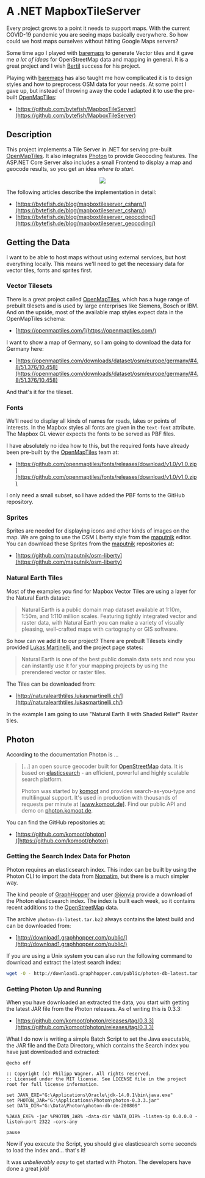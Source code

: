 # A .NET MapboxTileServer #

Every project grows to a point it needs to support maps. With the current COVID-19 pandemic you 
are seeing maps basically everywhere. So how could we host maps ourselves without hitting Google 
Maps servers?

Some time ago I played with [baremaps] to generate Vector tiles and it gave me *a lot of ideas* for 
OpenStreetMap data and mapping in general. It is a great project and I wish [Bertil] success for his 
project.

Playing with [baremaps] has also taught me how complicated it is to design styles and how to preprocess 
OSM data for your needs. At some point I gave up, but instead of throwing away the code I adapted 
it to use the pre-built [OpenMapTiles]:

* [https://github.com/bytefish/MapboxTileServer](https://github.com/bytefish/MapboxTileServer)

[Bertil]: https://www.bertil.ch/
[baremaps]: https://github.com/baremaps/baremaps

## Description ##

This project implements a Tile Server in .NET for serving pre-built [OpenMapTiles]. It also integrates [Photon] to provide 
Geocoding features. The ASP.NET Core Server also includes a small Frontend to display a map and geocode results, so you get 
an idea *where to start*.

<div style="display:flex; align-items:center; justify-content:center;">
    <a href="https://bytefish.de/static/images/blog/mapboxtileserver_geocoding/MapboxTileServerGeocodingExample.png">
        <img src="https://bytefish.de/static/images/blog/mapboxtileserver_geocoding/MapboxTileServerGeocodingExample.png">
    </a>
</div>

The following articles describe the implementation in detail:

* [https://bytefish.de/blog/mapboxtileserver_csharp/](https://bytefish.de/blog/mapboxtileserver_csharp/)
* [https://bytefish.de/blog/mapboxtileserver_geocoding/](https://bytefish.de/blog/mapboxtileserver_geocoding/)

[Photon]: https://photon.komoot.de/

## Getting the Data ##

I want to be able to host maps without using external services, but host everything locally. This means 
we'll need to get the necessary data for vector tiles, fonts and sprites first.

### Vector Tilesets ###

There is a great project called [OpenMapTiles], which has a huge range of prebuilt tilesets 
and is used by large enterprises like Siemens, Bosch or IBM. And on the upside, most of the 
available map styles expect data in the OpenMapTiles schema:

* [https://openmaptiles.com/](https://openmaptiles.com/)

I want to show a map of Germany, so I am going to download the data for Germany here:

* [https://openmaptiles.com/downloads/dataset/osm/europe/germany/#4.8/51.376/10.458](https://openmaptiles.com/downloads/dataset/osm/europe/germany/#4.8/51.376/10.458)

And that's it for the tileset.

### Fonts ###

We'll need to display all kinds of names for roads, lakes or points of interests. In the Mapbox styles all 
fonts are given in the ``text-font`` attribute. The Mapbox GL viewer expects the fonts to be served as PBF 
files. 

I have absolutely no idea how to this, but the required fonts have already been pre-built by the 
[OpenMapTiles] team at:

* [https://github.com/openmaptiles/fonts/releases/download/v1.0/v1.0.zip](https://github.com/openmaptiles/fonts/releases/download/v1.0/v1.0.zip)

I only need a small subset, so I have added the PBF fonts to the GitHub repository.

### Sprites ###

Sprites are needed for displaying icons and other kinds of images on the map. We are going to use the OSM 
Liberty style from the [maputnik] editor. You can download these Sprites from the [maputnik] repositories 
at:

* [https://github.com/maputnik/osm-liberty](https://github.com/maputnik/osm-liberty)

### Natural Earth Tiles ###

Most of the examples you find for Mapbox Vector Tiles are using a layer for the Natural Earth dataset:

> Natural Earth is a public domain map dataset available at 1:10m, 1:50m, and 1:110 million scales. Featuring tightly 
> integrated vector and raster data, with Natural Earth you can make a variety of visually pleasing, well-crafted maps 
> with cartography or GIS software.

So how can we add it to our project? There are prebuilt Tilesets kindly provided [Lukas Martinelli](https://lukasmartinelli.ch), 
and the project page states:

> Natural Earth is one of the best public domain data sets and now you can instantly use it for 
> your mapping projects by using the prerendered vector or raster tiles.

The Tiles can be downloaded from:

* [http://naturalearthtiles.lukasmartinelli.ch/](http://naturalearthtiles.lukasmartinelli.ch/)

In the example I am going to use "Natural Earth II with Shaded Relief" Raster tiles.


## Photon ##

According to the documentation Photon is ...

> [...] an open source geocoder built for [OpenStreetMap] data. It is based on [elasticsearch] - an efficient, powerful and highly 
> scalable search platform.
>
> Photon was started by [komoot] and provides search-as-you-type and multilingual support. It's used in production with thousands 
> of requests per minute at [www.komoot.de]. Find our public API and demo on [photon.komoot.de].

You can find the GitHub repositories at:

* [https://github.com/komoot/photon]([https://github.com/komoot/photon)

### Getting the Search Index Data for Photon ###

Photon requires an elasticsearch index. This index can be built by using the Photon CLI to import the data 
from [Nomatim], but there is a much simpler way.

The kind people of [GraphHopper] and user [@ionvia] provide a download of the Photon elasticsearch index. The index 
is built each week, so it contains recent additions to the [OpenStreetMap] data. 

The archive ``photon-db-latest.tar.bz2`` always contains the latest build and can be downloaded from:

* [http://download1.graphhopper.com/public/](http://download1.graphhopper.com/public/)

If you are using a Unix system you can also run the following command to download and extract the latest search index:

```bash
wget -O - http://download1.graphhopper.com/public/photon-db-latest.tar.bz2 | bzip2 -cd | tar x
```

### Getting Photon Up and Running ###

When you have downloaded an extracted the data, you start with getting the latest JAR file from the Photon 
releases. As of writing this is 0.3.3:

* [https://github.com/komoot/photon/releases/tag/0.3.3](https://github.com/komoot/photon/releases/tag/0.3.3)

What I do now is writing a simple Batch Script to set the Java executable, the JAR file and the Data Directory, which 
contains the Search index you have just downloaded and extracted:

```batch
@echo off

:: Copyright (c) Philipp Wagner. All rights reserved.
:: Licensed under the MIT license. See LICENSE file in the project root for full license information.

set JAVA_EXE="G:\Applications\Oracle\jdk-14.0.1\bin\java.exe"
set PHOTON_JAR="G:\Applications\Photon\photon-0.3.3.jar"
set DATA_DIR="G:\Data\Photon\photon-db-de-200809"

%JAVA_EXE% -jar %PHOTON_JAR% -data-dir %DATA_DIR% -listen-ip 0.0.0.0 -listen-port 2322 -cors-any

pause
```

Now if you execute the Script, you should give elasticsearch some seconds to load the index and... that's it!

It was *unbelievably easy* to get started with Photon. The developers have done a great job!

[maputnik]: http://maputnik.github.io/
[OpenMapTiles]: https://openmaptiles.org/
[Nomatim]: https://nominatim.org/
[komoot]: http://www.komoot.de/
[photon.komoot.de]: http://photon.komoot.de/
[www.komoot.de]: http://www.komoot.de/
[OpenStreetMap]: http://www.osm.org/
[elasticsearch]: http://elasticsearch.org/
[GraphHopper]: https://www.graphhopper.com/
[@ionvia]: https://github.com/lonvia